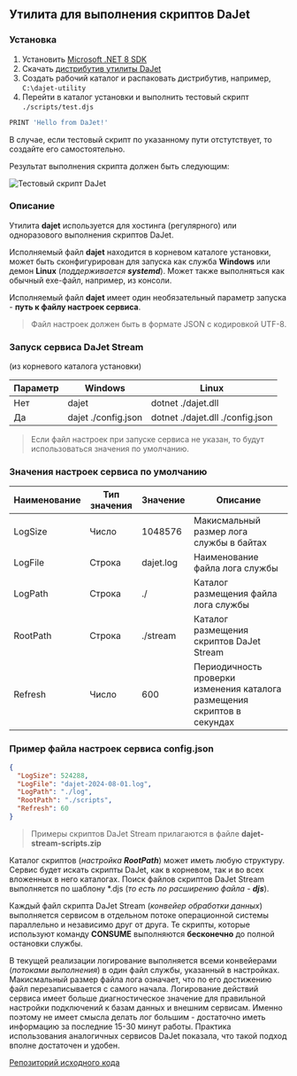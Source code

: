 ## Утилита для выполнения скриптов DaJet

### Установка

1. Установить [Microsoft .NET 8 SDK](https://dotnet.microsoft.com/en-us/download/dotnet/8.0)
2. Скачать [дистрибутив утилиты DaJet](https://github.com/zhichkin/dajet/releases)
3. Создать рабочий каталог и распаковать дистрибутив, например, ```C:\dajet-utility```
4. Перейти в каталог установки и выполнить тестовый скрипт ```./scripts/test.djs```
```SQL
PRINT 'Hello from DaJet!'
```
В случае, если тестовый скрипт по указанному пути отстутствует, то создайте его самостоятельно.

Результат выполнения скрипта должен быть следующим:

![Тестовый скрипт DaJet](https://github.com/zhichkin/dajet/blob/main/doc/img/dajet-utility-test-windows.png)

### Описание

Утилита **dajet** используется для хостинга (регулярного) или одноразового выполнения скриптов DaJet.

Исполняемый файл **dajet** находится в корневом каталоге установки, может быть сконфигурирован для запуска как служба **Windows** или демон **Linux** (_поддерживается **systemd**_). Может также выполняться как обычный exe-файл, например, из консоли.

Исполняемый файл **dajet** имеет один необязательный параметр запуска - **путь к файлу настроек сервиса**.
> Файл настроек должен быть в формате JSON с кодировкой UTF-8.

### Запуск сервиса DaJet Stream
(из корневого каталога установки)

|**Параметр**|**Windows**|**Linux**|
|---------------|-------|-------|
| Нет | dajet | dotnet ./dajet.dll |
| Да | dajet ./config.json | dotnet ./dajet.dll ./config.json |

> Если файл настроек при запуске сервиса не указан, то будут использоваться значения по умолчанию.

### Значения настроек сервиса по умолчанию

|**Наименование**|**Тип значения**|**Значение**|**Описание**|
|---------------|-------|-------|-------|
| LogSize | Число | 1048576 | Макисмальный размер лога службы в байтах |
| LogFile | Строка | dajet.log | Наименование файла лога службы |
| LogPath | Строка | ./ | Каталог размещения файла лога службы |
| RootPath | Строка | ./stream | Каталог размещения скриптов DaJet Stream |
| Refresh | Число | 600 | Периодичность проверки изменения каталога размещения скриптов в секундах |

### Пример файла настроек сервиса config.json

```JSON
{
  "LogSize": 524288,
  "LogFile": "dajet-2024-08-01.log",
  "LogPath": "./log",
  "RootPath": "./scripts",
  "Refresh": 60
}
```

> Примеры скриптов DaJet Stream прилагаются в файле **dajet-stream-scripts.zip**

Каталог скриптов (_настройка **RootPath**_) может иметь любую структуру. Сервис будет искать скрипты DaJet, как в корневом, так и во всех вложенных в него каталогах. Поиск файлов скриптов DaJet Stream выполняется по шаблону *.djs (_то есть по расширению файла - **djs**_).

Каждый файл скрипта DaJet Stream (_конвейер обработки данных_) выполняется сервисом в отдельном потоке операционной системы параллельно и независимо друг от друга. Те скрипты, которые используют команду **CONSUME** выполняются **бесконечно** до полной остановки службы.

В текущей реализации логирование выполняется всеми конвейерами (_потоками выполнения_) в один файл службы, указанный в настройках. Макисмальный размер файла лога означает, что по его достижению файл перезаписывается с самого начала. Логирование действий сервиса имеет больше диагностическое значение для правильной настройки подключений к базам данных и внешним сервисам. Именно поэтому не имеет смысла делать лог большим - достаточно иметь информацию за последние 15-30 минут работы. Практика использования аналогичных сервисов DaJet показала, что такой подход вполне достаточен и удобен.

[Репозиторий исходного кода](https://github.com/zhichkin/dajet/tree/main/src/dajet)
